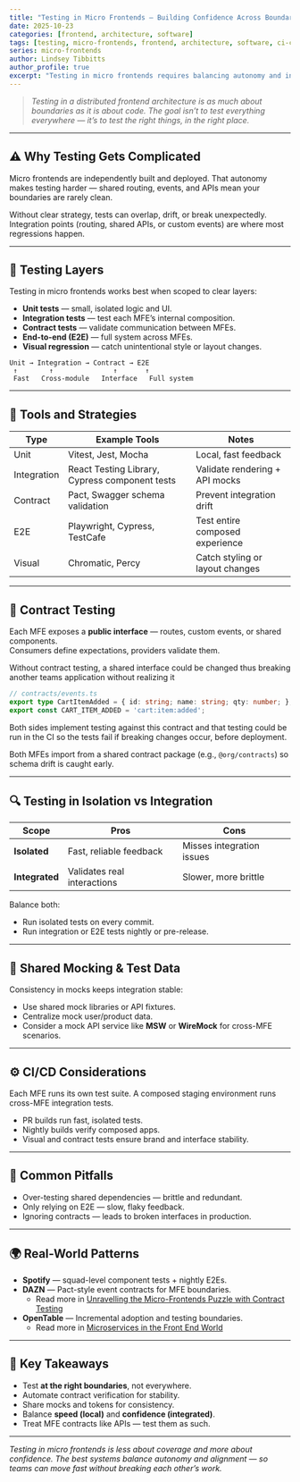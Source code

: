 ```yaml
---
title: "Testing in Micro Frontends — Building Confidence Across Boundaries"
date: 2025-10-23
categories: [frontend, architecture, software]
tags: [testing, micro-frontends, frontend, architecture, software, ci-cd, e2e, contract-testing]
series: micro-frontends
author: Lindsey Tibbitts
author_profile: true
excerpt: "Testing in micro frontends requires balancing autonomy and integration. Learn how to design a layered testing strategy that builds confidence without slowing teams down."
---
```


> *Testing in a distributed frontend architecture is as much about boundaries as it is about code. The goal isn’t to test everything everywhere — it’s to test the right things, in the right place.*

---

## ⚠️ Why Testing Gets Complicated

Micro frontends are independently built and deployed. That autonomy makes testing harder — shared routing, events, and APIs mean your boundaries are rarely clean.

Without clear strategy, tests can overlap, drift, or break unexpectedly. Integration points (routing, shared APIs, or custom events) are where most regressions happen.

---

## 🧩 Testing Layers

Testing in micro frontends works best when scoped to clear layers:

- **Unit tests** — small, isolated logic and UI.  
- **Integration tests** — test each MFE’s internal composition.  
- **Contract tests** — validate communication between MFEs.  
- **End-to-end (E2E)** — full system across MFEs.  
- **Visual regression** — catch unintentional style or layout changes.

```
Unit → Integration → Contract → E2E
 ↑        ↑               ↑       ↑
 Fast   Cross-module   Interface   Full system
```

---

## 🧰 Tools and Strategies

| Type | Example Tools | Notes |
|------|----------------|-------|
| Unit | Vitest, Jest, Mocha | Local, fast feedback |
| Integration | React Testing Library, Cypress component tests | Validate rendering + API mocks |
| Contract | Pact, Swagger schema validation | Prevent integration drift |
| E2E | Playwright, Cypress, TestCafe | Test entire composed experience |
| Visual | Chromatic, Percy | Catch styling or layout changes |

---

## 🤝 Contract Testing

Each MFE exposes a **public interface** — routes, custom events, or shared components.  
Consumers define expectations, providers validate them.

Without contract testing, a shared interface could be changed thus breaking another teams application without realizing it

```typescript
// contracts/events.ts
export type CartItemAdded = { id: string; name: string; qty: number; };
export const CART_ITEM_ADDED = 'cart:item:added';
```

Both sides implement testing against this contract and that testing could be run in the CI so the tests fail if breaking 
changes occur, before deployment.

Both MFEs import from a shared contract package (e.g., `@org/contracts`) so schema drift is caught early.


---

## 🔍 Testing in Isolation vs Integration

| Scope | Pros | Cons |
|-------|------|------|
| **Isolated** | Fast, reliable feedback | Misses integration issues |
| **Integrated** | Validates real interactions | Slower, more brittle |

Balance both:  
- Run isolated tests on every commit.  
- Run integration or E2E tests nightly or pre-release.

---

## 🧪 Shared Mocking & Test Data

Consistency in mocks keeps integration stable:

- Use shared mock libraries or API fixtures.  
- Centralize mock user/product data.  
- Consider a mock API service like **MSW** or **WireMock** for cross-MFE scenarios.

---

## ⚙️ CI/CD Considerations

Each MFE runs its own test suite. A composed staging environment runs cross-MFE integration tests.

- PR builds run fast, isolated tests.  
- Nightly builds verify composed apps.  
- Visual and contract tests ensure brand and interface stability.

---

## 🚫 Common Pitfalls

- Over-testing shared dependencies — brittle and redundant.  
- Only relying on E2E — slow, flaky feedback.  
- Ignoring contracts — leads to broken interfaces in production.

---

## 🌍 Real-World Patterns

- **Spotify** — squad-level component tests + nightly E2Es.  
- **DAZN** — Pact-style event contracts for MFE boundaries. 
    - Read more in [Unravelling the Micro-Frontends Puzzle with Contract Testing](https://engineering.blackrock.com/unravelling-the-micro-frontends-puzzle-with-contract-testing-68c4cbe93a9f)
- **OpenTable** — Incremental adoption and testing boundaries.
    - Read more in [Microservices in the Front End World](https://tech.opentable.co.uk/posts/opencomponents-microservices-in-the-front-end-world/)

---

## 🧭 Key Takeaways

- Test **at the right boundaries**, not everywhere.  
- Automate contract verification for stability.  
- Share mocks and tokens for consistency.  
- Balance **speed (local)** and **confidence (integrated)**.  
- Treat MFE contracts like APIs — test them as such.

---

*Testing in micro frontends is less about coverage and more about confidence. The best systems balance autonomy and alignment — so teams can move fast without breaking each other’s work.*
